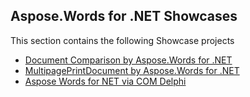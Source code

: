 ## Aspose.Words for .NET Showcases

This section contains the following Showcase projects
* [Document Comparison by Aspose.Words for .NET](Document_Comparison_by_Aspose_Words_for_NET)
* [MultipagePrintDocument by Aspose.Words for .NET](Multipage_Print_Document_by_Aspose_Words_for_NET)
* [Aspose Words for NET via COM Delphi](Aspose_Words_for_NET_via_COM_Delphi)
